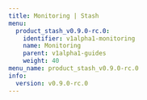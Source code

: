 ```yaml
---
title: Monitoring | Stash
menu:
  product_stash_v0.9.0-rc.0:
    identifier: v1alpha1-monitoring
    name: Monitoring
    parent: v1alpha1-guides
    weight: 40
menu_name: product_stash_v0.9.0-rc.0
info:
  version: v0.9.0-rc.0
---
```


